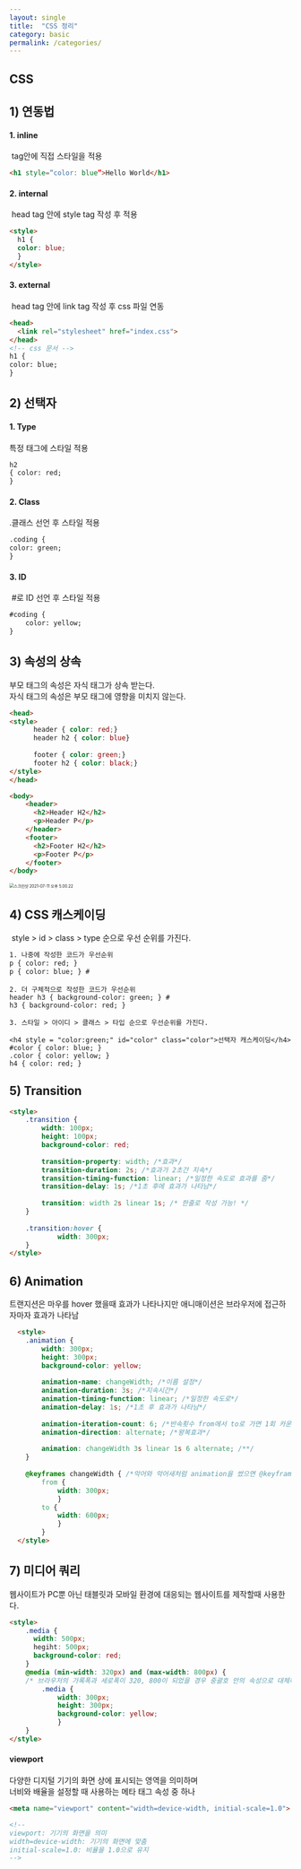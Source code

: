 ```yaml
---
layout: single
title:  "CSS 정리"
category: basic
permalink: /categories/
---
```


## **CSS**

## 1) 연동법

#### 1. inline 

​	tag안에 직접 스타일을 적용  

```html
<h1 style=“color: blue”>Hello World</h1>
```

#### 2. internal

​	head tag 안에 style tag 작성 후 적용

```html
<style>
  h1 { 
  color: blue; 
  }
</style>
```

#### 3. external 

​	head tag 안에 link tag 작성 후 css 파일 연동  

```html
<head>
  <link rel="stylesheet" href="index.css">
</head>	
<!-- css 문서 -->
h1 { 
color: blue; 
}
```



## 2) 선택자

#### 1. Type

특정 태그에 스타일 적용

```html
h2 
{ color: red; 
}	
```
#### 2. Class

.클래스 선언 후 스타일 적용

```html
.coding {
color: green; 
}
```
#### 3. ID

​	#로 ID 선언 후 스타일 적용

```html
#coding {
    color: yellow;
}
```



## 3) 속성의 상속

부모 태그의 속성은 자식 태그가 상속 받는다.  
자식 태그의 속성은 부모 태그에 영향을 미치지 않는다.

```html
<head>	  
<style>
      header { color: red;}
      header h2 { color: blue}
  
      footer { color: green;}
      footer h2 { color: black;}  
</style>
</head>

<body>
    <header>
      <h2>Header H2</h2>
      <p>Header P</p>
    </header>
    <footer>
      <h2>Footer H2</h2>
      <p>Footer P</p>
    </footer>
</body>
```

<img src="/Users/bluewind/Desktop/image/스크린샷 2021-07-11 오후 5.00.22.png" alt="스크린샷 2021-07-11 오후 5.00.22" style="zoom:50%;" />



## 4) CSS 캐스케이딩

​	style > id > class > type 순으로 우선 순위를 가진다.

```html
1. 나중에 작성한 코드가 우선순위
p { color: red; }
p { color: blue; } #
```

```
2. 더 구체적으로 작성한 코드가 우선순위
header h3 { background-color: green; } #
h3 { background-color: red; }
```

```
3. 스타일 > 아이디 > 클래스 > 타입 순으로 우선순위를 가진다.

<h4 style = "color:green;" id="color" class="color">선택자 캐스케이딩</h4>
#color { color: blue; }
.color { color: yellow; }
h4 { color: red; }
```



## 5) Transition

```html
<style>
    .transition {
        width: 100px;
        height: 100px;
        background-color: red;
        
        transition-property: width; /*효과*/
        transition-duration: 2s; /*효과가 2초간 지속*/
        transition-timing-function: linear; /*일정한 속도로 효과를 줌*/
        transition-delay: 1s; /*1초 후에 효과가 나타남*/
        
        transition: width 2s linear 1s; /* 한줄로 작성 가능! */
    }
    
    .transition:hover {
            width: 300px;
    }
</style>
```



## 6) Animation

트랜지션은 마우를 hover 했을때 효과가 나타나지만 애니매이션은 브라우저에 접근하자마자 효과가 나타남

```html
  <style>
    .animation {
        width: 300px;
        height: 300px;
        background-color: yellow;
        
        animation-name: changeWidth; /*이름 설정*/
        animation-duration: 3s; /*지속시간*/
        animation-timing-function: linear; /*일정한 속도로*/
        animation-delay: 1s; /*1초 후 효과가 나타남*/
        
        animation-iteration-count: 6; /*반속횟수 from에서 to로 가면 1회 카운트 > 3회 반복*/
        animation-direction: alternate; /*왕복효과*/
      
      	animation: changeWidth 3s linear 1s 6 alternate; /**/
    }
    
    @keyframes changeWidth { /*악어와 악어새처럼 animation을 썼으면 @keyframes가 따라옴*/
        from {
            width: 300px;
            }
        to {
            width: 600px;
            } 
        }
  </style>
```



## 7) 미디어 쿼리

웹사이트가 PC뿐 아닌 태블릿과 모바일 환경에 대응되는 웹사이트를 제작할때 사용한다.

```html
<style>
    .media {
      width: 500px;
      hegiht: 500px;
      background-color: red;
    }
    @media (min-width: 320px) and (max-width: 800px) { 
    /* 브라우저의 가록폭과 세로폭이 320, 800이 되었을 경우 중괄호 안의 속성으로 대체하겠다는 의미 */
      	.media {
            width: 300px;
            height: 300px;
            background-color: yellow;
      		}
    }
</style>
```

#### viewport

다양한 디지털 기기의 화면 상에 표시되는 영역을 의미하며  
너비와 배율을 설정할 때 사용하는 메타 태그 속성 중 하나

```html
<meta name="viewport" content="width=device-width, initial-scale=1.0">

<!-- 
viewport: 기기의 화면을 의미
width=device-width: 기기의 화면에 맞춤
initial-scale=1.0: 비율을 1.0으로 유지
-->
```

